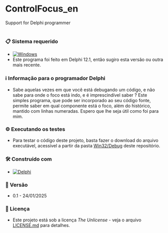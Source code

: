 # ControlFocus_en
Support for Delphi programmer
<br/>
<br/>
### 📋 Sistema requerido

*  [![Windows](https://img.shields.io/badge/Windows-0078D6?style=for-the-badge&logo=windows&logoColor=white)](https://www.microsoft.com/pt-br/windows/)
* Este programa foi feito em Delphi 12.1, então sugiro esta versão ou outra mais recente.


### :information_source: Informação para o programador Delphi
* Sabe aquelas vezes em que você está debugando um código, e não sabe para onde o foco está indo, e é imprescindível saber ? Este simples programa, que pode ser incorporado ao seu código fonte, permite saber em qual componente está o foco, além do histórico, mantido com  linhas numeradas. Espero que lhe seja útil como foi para mim.


### ⚙️ Executando os testes

* Para testar o código deste projeto, basta fazer o download do arquivo executável, acessível a partir da pasta [Win32/Debug](https://github.com/laertemjr/ControlFocus_pt-BR/edit/main/Win32/Debug) deste repositório.


### 🛠️ Construído com

* [![Delphi](https://img.shields.io/badge/-Delphi-E62431?logo=delphi&logoColor=white&style=plastic)](https://www.embarcadero.com/br/products/delphi)


### 📌 Versão

* 0.1 - 24/01/2025 


### 📄 Licença

* Este projeto está sob a licença *The Unlicense* - veja o arquivo [LICENSE.md](https://github.com/laertemjr/ControlFocus_pt-BR/edit/main/LICENSE.md) para detalhes.

